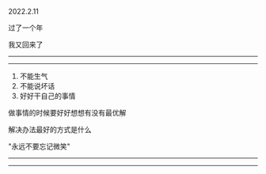 2022.2.11

过了一个年

我又回来了

-------

------------

1. 不能生气
2. 不能说坏话
3. 好好干自己的事情

做事情的时候要好好想想有没有最优解

解决办法最好的方式是什么

"永远不要忘记微笑"

----

-------








